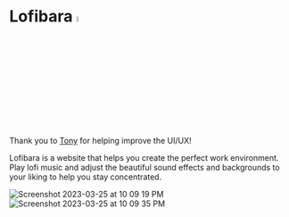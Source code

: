 # Lofibara <img src="https://user-images.githubusercontent.com/76632760/227756606-b34e9bba-11d0-4022-a812-1161c270878c.png" width=5%>

Thank you to [Tony](https://github.com/Tonyhaoyu) for helping improve the UI/UX!

Lofibara is a website that helps you create the perfect work environment. Play lofi music and adjust the beautiful sound effects and backgrounds to your liking to help you stay concentrated.

![Screenshot 2023-03-25 at 10 09 19 PM](https://user-images.githubusercontent.com/76632760/227756557-ba59e11a-c72d-4496-bd2a-cd1c0daa20d0.jpg)
![Screenshot 2023-03-25 at 10 09 35 PM](https://user-images.githubusercontent.com/76632760/227756558-d72e2767-ede1-4df6-8510-3f0826bf7f3d.jpg)
